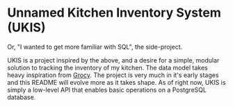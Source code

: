 # Unnamed Kitchen Inventory System (UKIS)

Or, "I wanted to get more familiar with SQL", the side-project.

UKIS is a project inspired by the above, and a desire for a simple, modular solution to tracking the inventory of my kitchen. The data model takes heavy inspiration from [Grocy](https://github.com/grocy/grocy). The project is very much in it's early stages and this README will evolve more as it takes shape. As of right now, UKIS is simply a low-level API that enables basic operations on a PostgreSQL database.
